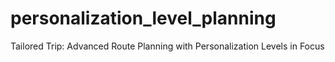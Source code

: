 # personalization_level_planning
Tailored Trip: Advanced Route Planning with Personalization Levels in Focus
